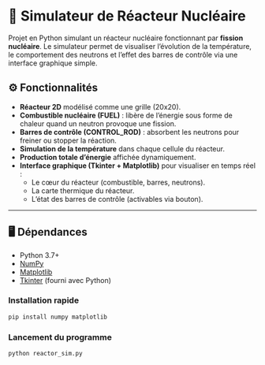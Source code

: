 # 🔬 Simulateur de Réacteur Nucléaire

Projet en Python simulant un réacteur nucléaire fonctionnant par **fission nucléaire**. Le simulateur permet de visualiser l’évolution de la température, le comportement des neutrons et l’effet des barres de contrôle via une interface graphique simple.

## ⚙️ Fonctionnalités

- **Réacteur 2D** modélisé comme une grille (20x20).
- **Combustible nucléaire (FUEL)** : libère de l’énergie sous forme de chaleur quand un neutron provoque une fission.
- **Barres de contrôle (CONTROL_ROD)** : absorbent les neutrons pour freiner ou stopper la réaction.
- **Simulation de la température** dans chaque cellule du réacteur.
- **Production totale d’énergie** affichée dynamiquement.
- **Interface graphique (Tkinter + Matplotlib)** pour visualiser en temps réel :
  - Le cœur du réacteur (combustible, barres, neutrons).
  - La carte thermique du réacteur.
  - L’état des barres de contrôle (activables via bouton).

---

## 🖥️ Dépendances

- Python 3.7+
- [NumPy](https://numpy.org/)
- [Matplotlib](https://matplotlib.org/)
- [Tkinter](https://docs.python.org/3/library/tkinter.html) (fourni avec Python)

### Installation rapide

```bash
pip install numpy matplotlib
```
### Lancement du programme

```bash
python reactor_sim.py
```
